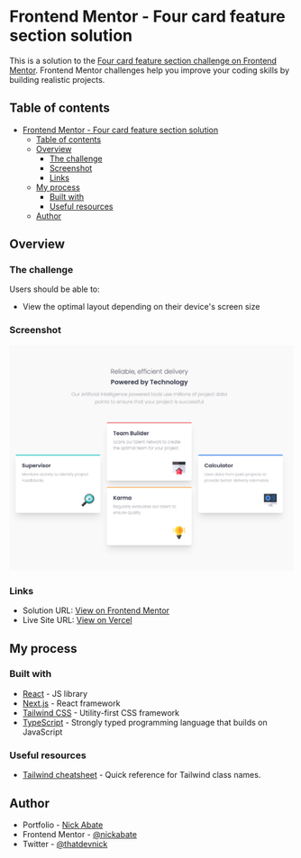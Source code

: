 # Frontend Mentor - Four card feature section solution

This is a solution to the [Four card feature section challenge on Frontend Mentor](https://www.frontendmentor.io/challenges/four-card-feature-section-weK1eFYK). Frontend Mentor challenges help you improve your coding skills by building realistic projects. 

## Table of contents

- [Frontend Mentor - Four card feature section solution](#frontend-mentor---four-card-feature-section-solution)
  - [Table of contents](#table-of-contents)
  - [Overview](#overview)
    - [The challenge](#the-challenge)
    - [Screenshot](#screenshot)
    - [Links](#links)
  - [My process](#my-process)
    - [Built with](#built-with)
    - [Useful resources](#useful-resources)
  - [Author](#author)

## Overview

### The challenge

Users should be able to:

- View the optimal layout depending on their device's screen size

### Screenshot

![](./public/screenshot.png)

### Links

- Solution URL: [View on Frontend Mentor](https://www.frontendmentor.io/solutions/four-card-feature-section-nextjstailwindtypescript-hHxZAy9nmH)
- Live Site URL: [View on Vercel](https://frontend-mentor-four-card-feature-section-nick-abate.vercel.app/)

## My process

### Built with

- [React](https://reactjs.org/) - JS library
- [Next.js](https://nextjs.org/) - React framework
- [Tailwind CSS](https://tailwindcss.com/) - Utility-first CSS framework
- [TypeScript](https://www.typescriptlang.org/) - Strongly typed programming language that builds on JavaScript

### Useful resources

- [Tailwind cheatsheet](https://nerdcave.com/tailwind-cheat-sheet) - Quick reference for Tailwind class names.

## Author

- Portfolio - [Nick Abate](https://nickabate.dev/)
- Frontend Mentor - [@nickabate](https://www.frontendmentor.io/profile/nickabate)
- Twitter - [@thatdevnick](https://twitter.com/thatdevnick)


